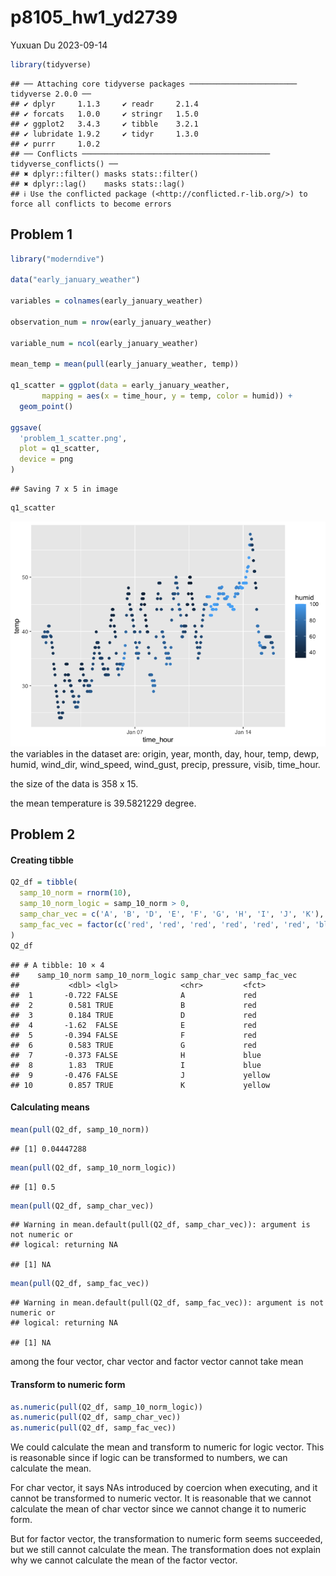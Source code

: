 p8105_hw1_yd2739
================
Yuxuan Du
2023-09-14

``` r
library(tidyverse)
```

    ## ── Attaching core tidyverse packages ──────────────────────── tidyverse 2.0.0 ──
    ## ✔ dplyr     1.1.3     ✔ readr     2.1.4
    ## ✔ forcats   1.0.0     ✔ stringr   1.5.0
    ## ✔ ggplot2   3.4.3     ✔ tibble    3.2.1
    ## ✔ lubridate 1.9.2     ✔ tidyr     1.3.0
    ## ✔ purrr     1.0.2     
    ## ── Conflicts ────────────────────────────────────────── tidyverse_conflicts() ──
    ## ✖ dplyr::filter() masks stats::filter()
    ## ✖ dplyr::lag()    masks stats::lag()
    ## ℹ Use the conflicted package (<http://conflicted.r-lib.org/>) to force all conflicts to become errors

## Problem 1

``` r
library("moderndive")

data("early_january_weather")

variables = colnames(early_january_weather)

observation_num = nrow(early_january_weather)

variable_num = ncol(early_january_weather)

mean_temp = mean(pull(early_january_weather, temp))

q1_scatter = ggplot(data = early_january_weather, 
       mapping = aes(x = time_hour, y = temp, color = humid)) + 
  geom_point()

ggsave(
  'problem_1_scatter.png',
  plot = q1_scatter,
  device = png
)
```

    ## Saving 7 x 5 in image

``` r
q1_scatter
```

![](p8105_hw1_yd2739_files/figure-gfm/unnamed-chunk-2-1.png)<!-- --> the
variables in the dataset are: origin, year, month, day, hour, temp,
dewp, humid, wind_dir, wind_speed, wind_gust, precip, pressure, visib,
time_hour.

the size of the data is 358 x 15.

the mean temperature is 39.5821229 degree.

## Problem 2

#### Creating tibble

``` r
Q2_df = tibble(
  samp_10_norm = rnorm(10),
  samp_10_norm_logic = samp_10_norm > 0,
  samp_char_vec = c('A', 'B', 'D', 'E', 'F', 'G', 'H', 'I', 'J', 'K'),
  samp_fac_vec = factor(c('red', 'red', 'red', 'red', 'red', 'red', 'blue', 'blue', 'yellow', 'yellow'))
)
Q2_df
```

    ## # A tibble: 10 × 4
    ##    samp_10_norm samp_10_norm_logic samp_char_vec samp_fac_vec
    ##           <dbl> <lgl>              <chr>         <fct>       
    ##  1       -0.722 FALSE              A             red         
    ##  2        0.581 TRUE               B             red         
    ##  3        0.184 TRUE               D             red         
    ##  4       -1.62  FALSE              E             red         
    ##  5       -0.394 FALSE              F             red         
    ##  6        0.583 TRUE               G             red         
    ##  7       -0.373 FALSE              H             blue        
    ##  8        1.83  TRUE               I             blue        
    ##  9       -0.476 FALSE              J             yellow      
    ## 10        0.857 TRUE               K             yellow

#### Calculating means

``` r
mean(pull(Q2_df, samp_10_norm))
```

    ## [1] 0.04447288

``` r
mean(pull(Q2_df, samp_10_norm_logic))
```

    ## [1] 0.5

``` r
mean(pull(Q2_df, samp_char_vec))
```

    ## Warning in mean.default(pull(Q2_df, samp_char_vec)): argument is not numeric or
    ## logical: returning NA

    ## [1] NA

``` r
mean(pull(Q2_df, samp_fac_vec))
```

    ## Warning in mean.default(pull(Q2_df, samp_fac_vec)): argument is not numeric or
    ## logical: returning NA

    ## [1] NA

among the four vector, char vector and factor vector cannot take mean

#### Transform to numeric form

``` r
as.numeric(pull(Q2_df, samp_10_norm_logic))
as.numeric(pull(Q2_df, samp_char_vec))
as.numeric(pull(Q2_df, samp_fac_vec))
```

We could calculate the mean and transform to numeric for logic vector.
This is reasonable since if logic can be transformed to numbers, we can
calculate the mean.

For char vector, it says NAs introduced by coercion when executing, and
it cannot be transformed to numeric vector. It is reasonable that we
cannot calculate the mean of char vector since we cannot change it to
numeric form.

But for factor vector, the transformation to numeric form seems
succeeded, but we still cannot calculate the mean. The transformation
does not explain why we cannot calculate the mean of the factor vector.
